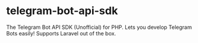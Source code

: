 # telegram-bot-api-sdk
The Telegram Bot API SDK (Unofficial) for PHP. Lets you develop Telegram Bots easily! Supports Laravel out of the box.
